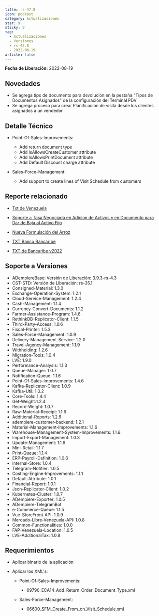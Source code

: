 ```yaml
---
title: rs-47.8
icon: podcast
category: Actualizaciones
star: 9
sticky: 9
tag:
  - Actualizaciones
  - Versiones
  - rs-47.8
  - 2022-08-19
article: false
---
```


**Fecha de Liberación:** 2022-08-19

## Novedades

- Se agrega tipo de documento para devolución en la pestaña "Tipos de Documentos Asignados" de la configuración del Terminal PDV
- Se agrega proceso para crear Planificación de visita desde los clientes asignados a un vendedor

## Detalle Técnico

- Point-Of-Sales-Improvements:

  - Add return document type
  - Add IsAllowsCreateCustomer attribute
  - Add IsAllowsPrintDocument attribute
  - Add Default Discount charge attribute

- Sales-Force-Management:

  - Add support to create lines of Visit Schedule from customers

## Reporte relacionado

- [Txt de Venezuela](https://github.com/erpcya/CONTROL-ANCA/issues/221)

- [Soporte a Tasa Negociada en Adicion de Activos y en Documento para Dar de Baja al Activo Fijo](https://github.com/erpcya/Control-INALSA/issues/89)

- [Nueva Formulación del Arroz](https://github.com/erpcya/Control-VEALCA/issues/168)

- [TXT Banco Bancaribe](https://github.com/erpcya/Control-PROSEIN/issues/259)
  
- [TXT de Bancaribe v2022](https://github.com/adempiere/LVE/issues/51)

## Soporte a Versiones

- ADempiereBase: Versión de Liberación: 3.9.3-rs-4.3
- CST-STD: Versión de Liberación: rs-35.1
- Consigned-Material: 1.3.0
- Exchange-Operation-System: 1.2.1
- Cloud-Service-Management: 1.2.4
- Cash-Management: 1.1.4
- Currency-Convert-Documents: 1.1.2
- Farmer-Assistance-Program: 1.4.6
- RethinkDB-Replicator-Client: 1.1.5
- Third-Party-Access: 1.0.6
- Fiscal-Printer: 1.5.3
- Sales-Force-Management: 1.0.9
- Delivery-Management-Service: 1.2.0
- Travel-Agency-Management: 1.1.9
- Withholding: 1.2.6
- Migration-Tools: 1.0.4
- LVE: 1.9.0
- Performance-Analysis: 1.1.3
- Queue-Manager: 1.0.7
- Notification-Queue: 1.1.6
- Point-Of-Sales-Improvements: 1.4.6
- Kafka-Replicator-Client: 1.0.9
- Kafka-Util: 1.0.2
- Core-Tools: 1.4.4
- Get-Weight:1.2.4
- Record-Weight: 1.0.7
- Raw-Material-Receipt: 1.1.6
- Additional-Reports: 1.2.6
- adempiere-customer-backend: 1.2.1
- Material-Management-Improvements: 1.1.6
- Warehouse-Management-System-Improvements: 1.1.6
- Import-Export-Management: 1.0.3
- Update-Management: 1.1.9
- Mini-Retail: 1.1.7
- Print-Queue: 1.1.4
- ERP-Payroll-Definition: 1.0.6
- Internal-Store: 1.0.4
- Telegram-Notifier: 1.0.5
- Costing-Engine-Improvements: 1.1.1
- Default-Attribute: 1.0.1
- Financial-Report: 1.0.1
- Json-Replicator-Client: 1.0.2
- Kubernetes-Cluster: 1.0.7
- ADempiere-Exporter: 1.0.5
- ADempiere-TelegramBot
- e-Commerce-Queue: 1.1.5
- Vue-StoreFront-API: 1.0.9
- Mercado-Libre-Venezuela-API: 1.0.8
- Common-Functionalities: 1.0.0
- FAP-Venezuela-Location: 1.0.5
- LVE-AdditionalTax: 1.0.8

## Requerimientos

- Aplicar binario de la aplicación
- Aplicar los XML's:

  - Point-Of-Sales-Improvements:

    - 09790_ECA14_Add_Return_Order_Document_Type.xml

  - Sales-Force-Management:

    - 06600_SFM_Create_From_on_Visit_Schedule.xml
